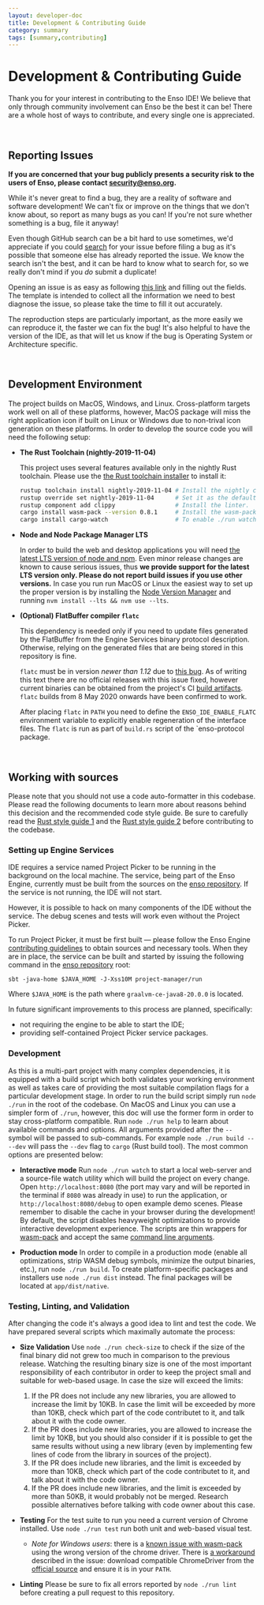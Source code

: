 ```yaml
---
layout: developer-doc
title: Development & Contributing Guide
category: summary
tags: [summary,contributing]
---
```


# Development & Contributing Guide
Thank you for your interest in contributing to the Enso IDE! We believe that
only through community involvement can Enso be the best it can be! There are
a whole host of ways to contribute, and every single one is appreciated.

<br/>

## Reporting Issues

**If you are concerned that your bug publicly presents a security risk to
the users of Enso, please contact 
[security@enso.org](mailto:security@enso.org).**

While it's never great to find a bug, they are a reality of software and
software development! We can't fix or improve on the things that we don't
know about, so report as many bugs as you can! If you're not sure whether
something is a bug, file it anyway!

Even though GitHub search can be a bit hard to use sometimes, we'd
appreciate if you could
[search](https://github.com/luna/enso/search?q=&type=Issues&utf8=%E2%9C%93)
for your issue before filing a bug as it's possible that someone else has
already reported the issue. We know the search isn't the best, and it can be
hard to know what to search for, so we really don't mind if you _do_ submit 
a duplicate!

Opening an issue is as easy as following 
[this link](https://github.com/luna/ide/issues/new?template=bug-report.md)
and filling out the fields. The template is intended to collect all the
information we need to best diagnose the issue, so please take the time to
fill it out accurately.

The reproduction steps are particularly important, as the more easily we can
reproduce it, the faster we can fix the bug! It's also helpful to have the
version of the IDE, as that will let us know if the bug is Operating System
or Architecture specific.

<br/>

## Development Environment
The project builds on MacOS, Windows, and Linux. Cross-platform targets work
well on all of these platforms, however, MacOS package will miss the right
application icon if built on Linux or Windows due to non-trival icon
generation on these platforms. In order to develop the source code you will
need the following setup:

- **The Rust Toolchain (nightly-2019-11-04)**

  This project uses several features available only in the nightly Rust
  toolchain.  Please use the
  [the Rust toolchain installer](https://rustup.rs) to install it:

  ```bash
  rustup toolchain install nightly-2019-11-04 # Install the nightly channel.
  rustup override set nightly-2019-11-04      # Set it as the default toolchain for this folder.
  rustup component add clippy                 # Install the linter.
  cargo install wasm-pack --version 0.8.1     # Install the wasm-pack toolkit.
  cargo install cargo-watch                   # To enable ./run watch utility
  ```

- **Node and Node Package Manager LTS**

  In order to build the web and desktop applications you will need
  [the latest LTS version of node and npm](https://nodejs.org/en/download). Even
  minor release changes are known to cause serious issues, thus **we provide
  support for the latest LTS version only. Please do not report build issues
  if you use other versions.** In case you run run MacOS or
  Linux the easiest way to set up the proper version is by installing the
  [Node Version Manager](https://github.com/nvm-sh/nvm) and running
  `nvm install --lts && nvm use --lts`.

- **(Optional) FlatBuffer compiler `flatc`**

  This dependency is needed only if you need to update files generated by
  the FlatBuffer from the Engine Services binary protocol description.
  Otherwise, relying on the generated files that are being stored in this
  repository is fine.

  `flatc` must be in version *newer than 1.12* due to 
  [this bug](https://github.com/google/flatbuffers/issues/5055). As of
  writing this text there are no official releases with this issue fixed,
  however current binaries can be obtained from the project's CI 
  [build artifacts](https://github.com/google/flatbuffers/actions?query=branch%3Amaster). 
  `flatc` builds from 8 May 2020 onwards have been confirmed to work.

  After placing `flatc` in `PATH` you need to define the
  `ENSO_IDE_ENABLE_FLATC` environment variable to explicitly enable
   regeneration of the interface files. The `flatc` is run as part of
  `build.rs` script of the `enso-protocol package.

<br/>

## Working with sources
Please note that you should not use a code auto-formatter in this codebase.
Please read the following documents to learn more about reasons behind this
decision and the recommended code style guide. Be sure to carefully read the
[Rust style guide 1](./contributing/style-guide.md)
and the [Rust style guide 2](https://dev.enso.org/docs/style-guide/rust.html)
before contributing to the codebase.

### Setting up Engine Services
IDE requires a service named Project Picker to be running in the background
on the local machine. The service, being part of the Enso Engine, currently
must be built from the sources on the 
[enso repository](https://github.com/luna/enso). If the service is not running,
the IDE will not start.

However, it is possible to hack on many components of the IDE without the
service. The debug scenes and tests will work even without the Project Picker.

To run Project Picker, it must be first built — please follow the Enso
Engine 
[contributing guidelines](https://github.com/luna/enso/blob/main/docs/CONTRIBUTING.md)
to obtain sources and necessary tools. When they are in place, the service
can be built and started by issuing the following command in the [enso
 repository](https://github.com/luna/enso) root:
```
sbt -java-home $JAVA_HOME -J-Xss10M project-manager/run
```

Where `$JAVA_HOME` is the path where `graalvm-ce-java8-20.0.0` is located.

In future significant improvements to this process are planned, specifically:
* not requiring the engine to be able to start the IDE;
* providing self-contained Project Picker service packages.

### Development
As this is a multi-part project with many complex dependencies, it is
equipped with a build script which both validates your working environment as
well as takes care of providing the most suitable compilation flags for a
particular development stage. In order to run the build script simply run
`node ./run` in the root of the codebase. On MacOS and Linux you can use a
simpler form of `./run`, however, this doc will use the former form in order
to stay cross-platform compatible. Run `node ./run help` to learn about
available commands and options. All arguments provided after the `--` symbol
will be passed to sub-commands. For example `node ./run build -- --dev` will 
pass the `--dev` flag to `cargo` (Rust build tool). The most common options
are presented below:

- **Interactive mode**
  Run `node ./run watch` to start a local web-server and a source-file watch
  utility which will build the project on every change. Open 
  `http://localhost:8080` (the port may vary and will be reported in the
  terminal if `8080` was already in use) to run the application, or
  `http://localhost:8080/debug` to open example demo scenes. Please remember
  to disable the cache in your browser during the development! By default,
  the script disables heavyweight optimizations to provide interactive
  development experience. The scripts are thin wrappers for
  [wasm-pack](https://github.com/rustwasm/wasm-pack) and accept the same
  [command line arguments](https://rustwasm.github.io/wasm-pack/book/commands/build.html).

- **Production mode**
  In order to compile in a production mode (enable all optimizations, strip
  WASM debug symbols, minimize the output binaries, etc.), run 
  `node ./run build`. To create platform-specific packages and installers use
  `node ./run dist` instead. The final packages will be located at
  `app/dist/native`.

### Testing, Linting, and Validation
After changing the code it's always a good idea to lint and test the code. We 
have prepared several scripts which maximally automate the process:

- **Size Validation**
  Use `node ./run check-size` to check if the size of the final binary did
  not grew too much in comparison to the previous release. Watching the
  resulting binary size is one of the most important responsibility of each
  contributor in order to keep the project small and suitable for web-based
  usage. In case the size will exceed the limits:
  1. If the PR does not include any new libraries, you are allowed to increase 
     the limit by 10KB. In case the limit will be exceeded by more than 10KB,
     check which part of the code contributet to it, and talk about it with the 
     code owner.
  2. If the PR does include new libraries, you are allowed to increase the
     limit by 10KB, but you should also consider if it is possible to get the
     same results without using a new library (even by implementing few lines 
     of code from the library in sources of the project).
  3. If the PR does include new libraries, and the limit is exceeded by more
     than 10KB, check which part of the code contributet to it, and talk about 
     it with the code owner.
  4. If the PR does include new libraries, and the limit is exceeded by more 
     than 50KB, it would probably not be merged. Research possible alternatives
     before talking with code owner about this case.

- **Testing**
  For the test suite to run you need a current version of Chrome installed.
  Use `node ./run test` run both unit and web-based visual test.

  - *Note for Windows users*:
    there is a [known issue with wasm-pack](https://github.com/rustwasm/wasm-pack/issues/611) 
    using the wrong version of the chrome driver. There is
    [a workaround](https://github.com/rustwasm/wasm-pack/issues/611#issuecomment-522093207) 
    described in the issue: download compatible ChromeDriver from the
    [official source](https://chromedriver.chromium.org/downloads) and ensure it 
    is in your `PATH`.

- **Linting**
  Please be sure to fix all errors reported by `node ./run lint` before
  creating a pull request to this repository.

